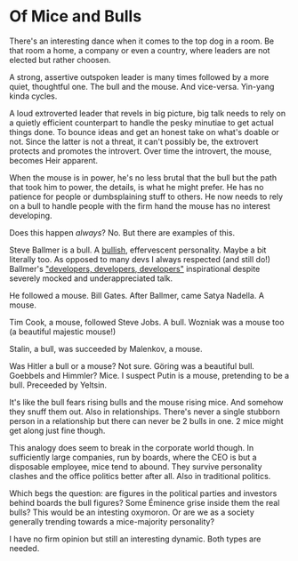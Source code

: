 <!--
0         1         2         3         4         5         6         7
123456789-123456789-123456789-123456789-123456789-123456789-123456789-12
-->
# Of Mice and Bulls 

There's an interesting dance when it comes to the top dog in a room. Be
that room a home, a company or even a country, where leaders are not
elected but rather choosen.

A strong, assertive outspoken leader is many times followed by a more
quiet, thoughtful one. The bull and the mouse. And vice-versa. Yin-yang
kinda cycles.

A loud extroverted leader that revels in big picture, big talk needs to
rely on a quietly efficient counterpart to handle the pesky minutiae to
get actual things done. To bounce ideas and get an honest take on what's
doable or not. Since the latter is not a threat, it can't possibly be,
the extrovert protects and promotes the introvert. Over time the
introvert, the mouse, becomes Heir apparent.

When the mouse is in power, he's no less brutal that the bull but the path
that took him to power, the details, is what he might prefer. He has no
patience for people or dumbsplaining stuff to others. He now needs to rely
on a bull to handle people with the firm hand the mouse has no interest
developing.

Does this happen _always_? No. But there are examples of this.

Steve Ballmer is a bull. A
[bullish](https://www.britannica.com/dictionary/bullish),
effervescent personality. Maybe a bit literally too. As opposed to many
devs I always respected (and still do!) Ballmer's
["developers, developers, developers"](https://youtu.be/8fcSviC7cRM)
inspirational despite severely mocked and underappreciated talk.

He followed a mouse. Bill Gates. After Ballmer, came Satya Nadella. A mouse.

Tim Cook, a mouse, followed Steve Jobs. A bull. Wozniak was a mouse too
(a beautiful majestic mouse!)

Stalin, a bull, was succeeded by Malenkov, a mouse.

Was Hitler a bull or a mouse? Not sure. Göring was a beautiful
bull. Goebbels and Himmler? Mice. I suspect Putin is a mouse, pretending to be
a bull. Preceeded by Yeltsin.

It's like the bull fears rising bulls and the mouse rising mice. And somehow
they snuff them out. Also in relationships. There's never a single stubborn
person in a relationship but there can never be 2 bulls in one. 2 mice might
get along just fine though.

This analogy does seem to break in the corporate world though. In sufficiently
large companies, run by boards, where the CEO is but a disposable employee,
mice tend to abound. They survive personality clashes and the office politics
better after all. Also in traditional politics.

Which begs the question: are figures in the political parties and investors
behind boards the bull figures? Some Éminence grise inside them the real
bulls? This would be an intesting oxymoron. Or are we as a society generally
trending towards a mice-majority personality?

I have no firm opinion but still an interesting dynamic. Both types are needed.


